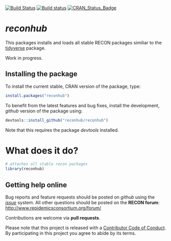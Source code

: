 
[![Build Status](https://travis-ci.org/reconhub/reconhub.svg?branch=master)](https://travis-ci.org/reconhub/reconhub) [![Build status](https://ci.appveyor.com/api/projects/status/neg802qc3673exun?svg=true)](https://ci.appveyor.com/project/dirkschumacher/reconhub) [![CRAN\_Status\_Badge](http://www.r-pkg.org/badges/version/reconhub)](https://cran.r-project.org/package=reconhub)

*reconhub*
==========

This packages installs and loads all stable RECON packages similiar to the [tidyverse](https://github.com/tidyverse/tidyverse) package.

Work in progress.

Installing the package
----------------------

To install the current stable, CRAN version of the package, type:

``` r
install.packages("reconhub")
```

To benefit from the latest features and bug fixes, install the development, *github* version of the package using:

``` r
devtools::install_github("reconhub/reconhub")
```

Note that this requires the package *devtools* installed.

What does it do?
================

``` r
# attaches all stable recon packages
library(reconhub)
```

Getting help online
-------------------

Bug reports and feature requests should be posted on *github* using the [*issue*](http://github.com/reconhub/epicontacts/issues) system. All other questions should be posted on the **RECON forum**: <br> <http://www.repidemicsconsortium.org/forum/>

Contributions are welcome via **pull requests**.

Please note that this project is released with a [Contributor Code of Conduct](CONDUCT.md). By participating in this project you agree to abide by its terms.
